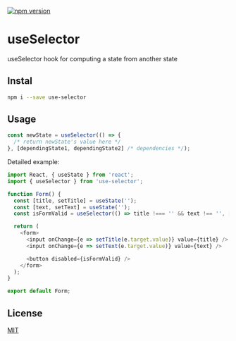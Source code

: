 [![npm version](https://badge.fury.io/js/use-selector.svg)](https://www.npmjs.com/package/use-selector)

# useSelector

useSelector hook for computing a state from another state

## Instal

```bash
npm i --save use-selector
```

## Usage

```js
const newState = useSelector(() => {
  /* return newState's value here */
}, [dependingState1, dependingState2] /* dependencies */);
```

Detailed example:

```js
import React, { useState } from 'react';
import { useSelector } from 'use-selector';

function Form() {
  const [title, setTitle] = useState('');
  const [text, setText] = useState('');
  const isFormValid = useSelector(() => title !=== '' && text !== '', [title, text]);

  return (
    <form>
      <input onChange={e => setTitle(e.target.value)} value={title} />
      <input onChange={e => setText(e.target.value)} value={text} />

      <button disabled={isFormValid} />
    </form>
  );
}

export default Form;
```

## License

[MIT](https://github.com/assister-ai/use-selector/blob/master/LICENSE)
